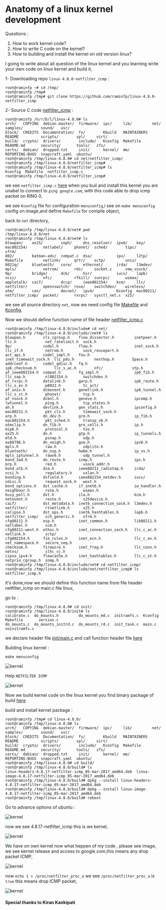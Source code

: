 # Anatomy of a linux kernel development

Questions :
1) How to work kernel code?
2) How to write C code on the kernel?
3) How to building and install the kernel on old version linux?


I going to write about all question of the linux kernel and you learning write your own code on linux kernel and build it,

1- Downloading repo `linux-4.8.0-netfilter_icmp` :

```
root@raminfp ~# cd /tmp/
root@raminfp /tmp# 
root@raminfp /tmp# git clone https://github.com/raminfp/linux-4.8.0-netfilter_icmp
```

2- Source C code [netfilter_icmp](https://github.com/raminfp/linux-4.8.0-netfilter_icmp/tree/master/net/netfilter_icmp) :

```
root@raminfp /h/r/D/l/linux-4.8.0# ls
arch/   COPYING  debian.master/  firmware/  ipc/     lib/         net/            samples/        sound/   usr/
block/  CREDITS  Documentation/  fs/        Kbuild   MAINTAINERS  README          scripts/        spl/     virt/
build/  crypto/  drivers/        include/   Kconfig  Makefile     README.md       security/       tools/   zfs/
certs/  debian/  dropped.txt     init/      kernel/  mm/          REPORTING-BUGS  snapcraft.yaml  ubuntu/
root@raminfp /tmp/linux-4.8.0# cd net/netfilter_icmp/
root@raminfp /tmp/linux-4.8.0/netfilter_icmp# 
root@raminfp /tmp/linux-4.8.0/netfilter_icmp# ls
Kconfig  Makefile  netfilter_icmp.c
root@raminfp /tmp/linux-4.8.0/netfilter_icmp# 
```

we see `netfilter_icmp.c` [here](https://github.com/raminfp/linux-4.8.0-netfilter_icmp/blob/master/net/netfilter_icmp/netfilter_icmp.c) when you buil and install this kernel you are unabel to connect to `ping google.com`, with this code able to drop icmp packet on RING 0,

we see `Kconfig` file for configuration `menuconfig`,i see on `make menuconfig` config on image,and define `Makefile` for compile object,

back to `net` directory, 
```
root@raminfp /tmp/linux-4.8.0/net# pwd
/tmp/linux-4.8.0/net
root@raminfp /tmp/linux-4.8.0/net# ls
6lowpan/    ax25/        ceph/     dns_resolver/  ipv6/    key/       mac802154/       netlabel/     phonet/  sched/        tipc/       xfrm/
802/        batman-adv/  compat.c  dsa/           ipx/     l2tp/      Makefile         netlink/      qrtr/    sctp/         unix/
8021q/      bluetooth/   core/     ethernet/      irda/    l3mdev/    mpls/            netrom/       rds/     socket.c      vmw_vsock/
9p/         bridge/      dcb/      hsr/           iucv/    lapb/      ncsi/            nfc/          rfkill/  sunrpc/       wimax/
appletalk/  caif/        dccp/     ieee802154/    kcm/     llc/       netfilter/       openvswitch/  rose/    switchdev/    wireless/
atm/        can/         decnet/   ipv4/          Kconfig  mac80211/  netfilter_icmp/  packet/       rxrpc/   sysctl_net.c  x25/

```

we see all source directory `net`, now we need config file [Makefile](https://github.com/raminfp/linux-4.8.0-netfilter_icmp/blob/master/net/Makefile#L13) and [Kconfig](https://github.com/raminfp/linux-4.8.0-netfilter_icmp/blob/master/net/Kconfig#L90),

Now we should define function name of file header [netfilter_icmp.c](https://github.com/raminfp/linux-4.8.0-netfilter_icmp/blob/master/include/net/netfilter_icmp/netfilter_icmp.h)

```
root@raminfp /tmp/linux-4.8.0/include# cd net/
root@raminfp /tmp/linux-4.8.0/include//net# ls
6lowpan.h        cls_cgroup.h    flow_dissector.h         inetpeer.h            llc.h             net_ratelimit.h  sock.h
9p/              codel.h         flow.h                   inet_sock.h           llc_if.h          netrom.h         sock_reuseport.h
act_api.h        codel_impl.h    fou.h                    inet_timewait_sock.h  llc_pdu.h         nexthop.h        Space.h
addrconf.h       codel_qdisc.h   fq.h                     ip6_checksum.h        llc_s_ac.h        nfc/             stp.h
af_ieee802154.h  compat.h        fq_impl.h                ip6_fib.h             llc_sap.h         nl802154.h       switchdev.h
af_rxrpc.h       datalink.h      garp.h                   ip6_route.h           llc_s_ev.h        p8022.h          tc_act/
af_unix.h        dcbevent.h      genetlink.h              ip6_tunnel.h          llc_s_st.h        phonet/          tcp.h
af_vsock.h       dcbnl.h         geneve.h                 ipcomp.h              lwtunnel.h        ping.h           tcp_states.h
ah.h             devlink.h       gen_stats.h              ipconfig.h            mac80211.h        pkt_cls.h        timewait_sock.h
arp.h            dn_dev.h        gre.h                    ip_fib.h              mac802154.h       pkt_sched.h      transp_v6.h
atmclip.h        dn_fib.h        gro_cells.h              ip.h                  mip6.h            protocol.h       tso.h
ax25.h           dn.h            gtp.h                    ip_tunnels.h          mld.h             psnap.h          udp.h
ax88796.h        dn_neigh.h      gue.h                    ipv6.h                mpls.h            raw.h            udplite.h
bluetooth/       dn_nsp.h        hwbm.h                   ip_vs.h               mpls_iptunnel.h   rawv6.h          udp_tunnel.h
bond_3ad.h       dn_route.h      icmp.h                   ipx.h                 mrp.h             red.h            vsock_addr.h
bond_alb.h       dsa.h           ieee80211_radiotap.h     irda/                 ncsi.h            regulatory.h     vxlan.h
bonding.h        dsfield.h       ieee802154_netdev.h      iucv/                 ndisc.h           request_sock.h   wext.h
bond_options.h   dst_cache.h     if_inet6.h               iw_handler.h          neighbour.h       rose.h           wimax.h
busy_poll.h      dst.h           ila.h                    kcm.h                 netevent.h        route.h          x25device.h
caif/            dst_metadata.h  inet6_connection_sock.h  l3mdev.h              netfilter/        rtnetlink.h      x25.h
calipso.h        dst_ops.h       inet6_hashtables.h       lapb.h                netfilter_icmp/   sch_generic.h    xfrm.h
cfg80211.h       esp.h           inet_common.h            lib80211.h            netlabel.h        scm.h
cfg80211-wext.h  ethoc.h         inet_connection_sock.h   llc_c_ac.h            netlink.h         sctp/
cfg802154.h      fib_rules.h     inet_ecn.h               llc_c_ev.h            net_namespace.h   secure_seq.h
checksum.h       firewire.h      inet_frag.h              llc_conn.h            netns/            slhc_vj.h
cipso_ipv4.h     flowcache.h     inet_hashtables.h        llc_c_st.h            netprio_cgroup.h  snmp.h
root@raminfp /tmp/linux-4.8.0/include/net# cd netfilter_icmp/
root@raminfp /tmp/linux-4.8.0/include/net/netfilter_icmp# ls
netfilter_icmp.h
```

it's done,now we should define this function name from file header netfilter_icmp on main.c file linux,

go to :

```
root@raminfp /tmp/linux-4.8.0# cd init/
root@raminfp /tmp/linux-4.8.0/init# ls
calibrate.c  do_mounts.h         do_mounts_md.c  initramfs.c  Kconfig  Makefile       version.c
do_mounts.c  do_mounts_initrd.c  do_mounts_rd.c  init_task.c  main.c   noinitramfs.c
```

we declare header file [init/main.c](https://github.com/raminfp/linux-4.8.0-netfilter_icmp/blob/master/init/main.c#L91&L93)
and call function header file [here](https://github.com/raminfp/linux-4.8.0-netfilter_icmp/blob/master/init/main.c#L655&L657)


Building linux kernel :

```
make menuconfig
```

![kernel](http://up2www.com/uploads/a71d1.png "kernel")

Help `NETFILTER ICMP`


![kernel](http://up2www.com/uploads/2b5e2.png "kernel")

Now we build kernel code on the linux kernel you find binary package of build [here](https://github.com/raminfp/linux-4.8.0-netfilter_icmp/tree/master/build) 

build and install kernel package :
```
root@raminfp /tmp# cd linux-4.8.0/
root@raminfp /tmp/linux-4.8.0# ls
arch/   COPYING  debian.master/  firmware/  ipc/     lib/         net/            samples/        sound/   usr/
block/  CREDITS  Documentation/  fs/        Kbuild   MAINTAINERS  README          scripts/        spl/     virt/
build/  crypto/  drivers/        include/   Kconfig  Makefile     README.md       security/       tools/   zfs/
certs/  debian/  dropped.txt     init/      kernel/  mm/          REPORTING-BUGS  snapcraft.yaml  ubuntu/
root@raminfp /tmp/linux-4.8.0# cd build/
root@raminfp /tmp/linux-4.8.0/build# ls
linux-headers-4.8.17-netfilter-icmp_05-mar-2017_amd64.deb  linux-image-4.8.17-netfilter-icmp_05-mar-2017_amd64.deb
root@raminfp /tmp/linux-4.8.0/build# dpkg --install linux-headers-4.8.17-netfilter-icmp_05-mar-2017_amd64.deb
root@raminfp /tmp/linux-4.8.0/build# dpkg --install linux-image-4.8.17-netfilter-icmp_05-mar-2017_amd64.deb
root@raminfp /tmp/linux-4.8.0/build# reboot
```

Go to advance options of ubuntu :

![kernel](http://up2www.com/uploads/4382IMG-20170330-001911.jpg "boot")

now we see 4.8.17-netfilter_icmp this is we kernel,


![kernel](http://up2www.com/uploads/4382IMG-20170330-001941.jpg "boot")

We have on own kernel now what heppen of my code , please see image, we see kernel release and access to google.com,this means any drop packet ICMP,

![kernel](http://up2www.com/uploads/ab743.png "kernel")

now `echo 1 > /proc/netfilter_proc_a` we see `/proc/netfilter_proc_a` is `true` this means drop ICMP packet,

![kernel](http://up2www.com/uploads/ab744.png "kernel")
 

#### Special thanks to Kiran Kankipati 


